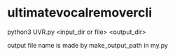 # ultimatevocalremovercli

python3 UVR.py <input_dir or file> <output_dir>

output file name is made by make_output_path in my.py
